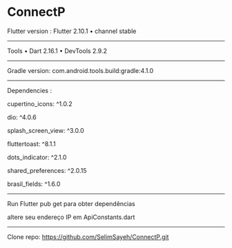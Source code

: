 # ConnectP


Flutter version : Flutter 2.10.1 • channel stable 

--------------------------------------
Tools • Dart 2.16.1 • DevTools 2.9.2

--------------------------------------

Gradle version: com.android.tools.build:gradle:4.1.0

--------------------------------------
Dependencies :

  cupertino_icons: ^1.0.2

  dio: ^4.0.6

  splash_screen_view: ^3.0.0

  fluttertoast: ^8.1.1

  dots_indicator: ^2.1.0

  shared_preferences: ^2.0.15

  brasil_fields: ^1.6.0
 
--------------------------------------
Run Flutter pub get para obter dependências

altere seu endereço IP em ApiConstants.dart

--------------------------------------

Clone repo: https://github.com/SelimSayeh/ConnectP.git




